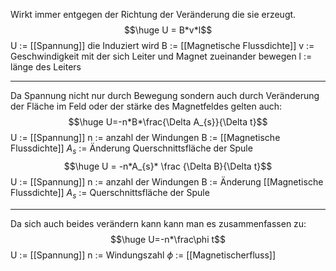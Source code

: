 Wirkt immer entgegen der Richtung der Veränderung die sie erzeugt.
$$\huge U = B*v*l$$
U := [[Spannung]] die Induziert wird
B := [[Magnetische Flussdichte]]
v := Geschwindigkeit mit der sich Leiter und Magnet zueinander bewegen
l := länge des Leiters

---
Da Spannung nicht nur durch Bewegung sondern auch durch Veränderung der Fläche im Feld oder der stärke des Magnetfeldes gelten auch:
$$\huge U=-n*B*\frac{\Delta A_{s}}{\Delta t}$$
U := [[Spannung]]
n := anzahl der Windungen
B := [[Magnetische Flussdichte]]
$A_s$ := Änderung Querschnittsfläche der Spule
$$\huge U = -n*A_{s}* \frac {\Delta B}{\Delta t}$$U := [[Spannung]]
n := anzahl der Windungen
B := Änderung [[Magnetische Flussdichte]]
$A_s$ := Querschnittsfläche der Spule

---
Da sich auch beides verändern kann kann man es zusammenfassen zu:
$$\huge U=-n*\frac\phi t$$
U := [[Spannung]]
n := Windungszahl 
$\phi$ := [[Magnetischerfluss]]
